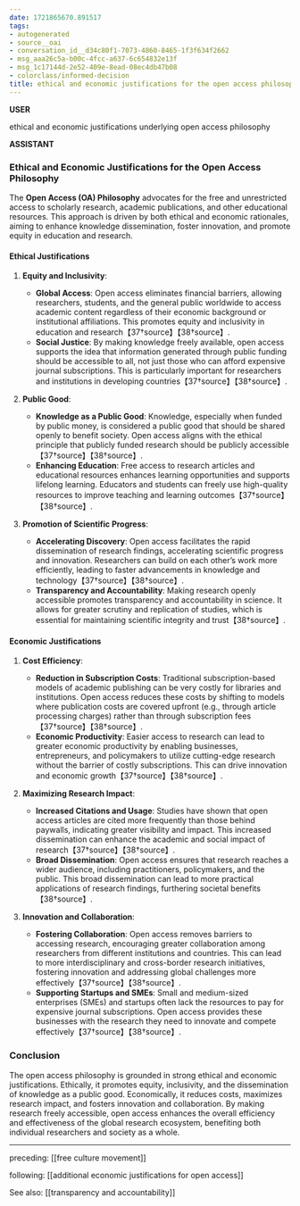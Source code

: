 ```yaml
---
date: 1721865670.891517
tags:
- autogenerated
- source__oai
- conversation_id__d34c80f1-7073-4860-8465-1f3f634f2662
- msg_aaa26c5a-b00c-4fcc-a637-6c654832e13f
- msg_1c17144d-2e52-409e-8ead-08ec4db47b08
- colorclass/informed-decision
title: ethical and economic justifications for the open access philosophy
---
```


**USER**

ethical and economic justifications underlying open access philosophy


**ASSISTANT**

### Ethical and Economic Justifications for the Open Access Philosophy

The **Open Access (OA) Philosophy** advocates for the free and unrestricted access to scholarly research, academic publications, and other educational resources. This approach is driven by both ethical and economic rationales, aiming to enhance knowledge dissemination, foster innovation, and promote equity in education and research.

#### Ethical Justifications

1. **Equity and Inclusivity**:
   - **Global Access**: Open access eliminates financial barriers, allowing researchers, students, and the general public worldwide to access academic content regardless of their economic background or institutional affiliations. This promotes equity and inclusivity in education and research【37†source】【38†source】.
   - **Social Justice**: By making knowledge freely available, open access supports the idea that information generated through public funding should be accessible to all, not just those who can afford expensive journal subscriptions. This is particularly important for researchers and institutions in developing countries【37†source】【38†source】.

2. **Public Good**:
   - **Knowledge as a Public Good**: Knowledge, especially when funded by public money, is considered a public good that should be shared openly to benefit society. Open access aligns with the ethical principle that publicly funded research should be publicly accessible【37†source】【38†source】.
   - **Enhancing Education**: Free access to research articles and educational resources enhances learning opportunities and supports lifelong learning. Educators and students can freely use high-quality resources to improve teaching and learning outcomes【37†source】【38†source】.

3. **Promotion of Scientific Progress**:
   - **Accelerating Discovery**: Open access facilitates the rapid dissemination of research findings, accelerating scientific progress and innovation. Researchers can build on each other’s work more efficiently, leading to faster advancements in knowledge and technology【37†source】【38†source】.
   - **Transparency and Accountability**: Making research openly accessible promotes transparency and accountability in science. It allows for greater scrutiny and replication of studies, which is essential for maintaining scientific integrity and trust【38†source】.

#### Economic Justifications

1. **Cost Efficiency**:
   - **Reduction in Subscription Costs**: Traditional subscription-based models of academic publishing can be very costly for libraries and institutions. Open access reduces these costs by shifting to models where publication costs are covered upfront (e.g., through article processing charges) rather than through subscription fees【37†source】【38†source】.
   - **Economic Productivity**: Easier access to research can lead to greater economic productivity by enabling businesses, entrepreneurs, and policymakers to utilize cutting-edge research without the barrier of costly subscriptions. This can drive innovation and economic growth【37†source】【38†source】.

2. **Maximizing Research Impact**:
   - **Increased Citations and Usage**: Studies have shown that open access articles are cited more frequently than those behind paywalls, indicating greater visibility and impact. This increased dissemination can enhance the academic and social impact of research【37†source】【38†source】.
   - **Broad Dissemination**: Open access ensures that research reaches a wider audience, including practitioners, policymakers, and the public. This broad dissemination can lead to more practical applications of research findings, furthering societal benefits【38†source】.

3. **Innovation and Collaboration**:
   - **Fostering Collaboration**: Open access removes barriers to accessing research, encouraging greater collaboration among researchers from different institutions and countries. This can lead to more interdisciplinary and cross-border research initiatives, fostering innovation and addressing global challenges more effectively【37†source】【38†source】.
   - **Supporting Startups and SMEs**: Small and medium-sized enterprises (SMEs) and startups often lack the resources to pay for expensive journal subscriptions. Open access provides these businesses with the research they need to innovate and compete effectively【37†source】【38†source】.

### Conclusion

The open access philosophy is grounded in strong ethical and economic justifications. Ethically, it promotes equity, inclusivity, and the dissemination of knowledge as a public good. Economically, it reduces costs, maximizes research impact, and fosters innovation and collaboration. By making research freely accessible, open access enhances the overall efficiency and effectiveness of the global research ecosystem, benefiting both individual researchers and society as a whole.


---

preceding: [[free culture movement]]  


following: [[additional economic justifications for open access]]

See also: [[transparency and accountability]]